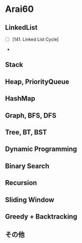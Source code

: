 # Arai60
## LinkedList
- [ ] [141. Linked List Cycle]
-

## Stack

## Heap, PriorityQueue


## HashMap


## Graph, BFS, DFS


## Tree, BT, BST


## Dynamic Programming


## Binary Search


## Recursion

## Sliding Window


## Greedy + Backtracking


## その他

